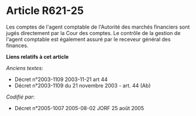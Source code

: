 # Article R621-25

Les comptes de l'agent comptable de l'Autorité des marchés financiers sont jugés directement par la Cour des comptes. Le
contrôle de la gestion de l'agent comptable est également assuré par le receveur général des finances.

**Liens relatifs à cet article**

_Anciens textes_:

  - Décret n°2003-1109 2003-11-21 art 44
  - Décret n°2003-1109 du 21 novembre 2003 - art. 44 (Ab)

_Codifié par_:

  - Décret n°2005-1007 2005-08-02 JORF 25 août 2005
